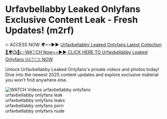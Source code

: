# Urfavbellabby Leaked Onlyfans Exclusive Content Leak - Fresh Updates! (m2rf)

🔥 ACCESS NOW 🌍==►► <a href="https://tinyurl.com/3fjeunct" rel="nofollow">Urfavbellabby Leaked Onlyfans Latest Collection</a></h3>
[🔴🌍📺📱👉WA𝚃CH Now==►► CLICK HERE TO Urfavbellabby Leaked Onlyfans 𝚆𝙰𝚃𝙲𝙷 NOW](https://tinyurl.com/3fjeunct)

Unlock Urfavbellabby Leaked Onlyfans's private videos and photos today! Dive into the newest 2025 content updates and explore exclusive material you won’t find anywhere else.


<a href="https://tinyurl.com/3fjeunct" rel="nofollow" data-target="animated-image.originalLink"><img src="https://camo.githubusercontent.com/8a4f000d20f83aca3bf7ec5f350d767afa0574a8a352519fd8cfa583a6f93a33/68747470733a2f2f692e696d6775722e636f6d2f644a486b345a712e676966" alt="WATCH Videos" data-canonical-src="https://i.imgur.com/dJHk4Zq.gif" style="max-width: 100%; display: inline-block;" data-target="animated-image.originalImage"></a>
urfavbellabby onlyfans<br>
urfavbellabby onlyfans leak<br>
urfavbellabby onlyfans leaks<br>
urfavbellabby onlyfans porn<br>
urfavbellabby onlyfans nude